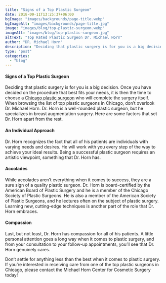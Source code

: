 ```yaml
---
title: "Signs of a Top Plastic Surgeon"
date: 2018-09-11T13:25:37+06:00
bgImage: "images/backgrounds/page-title.webp"
bgImageAlt: "images/backgrounds/page-title.jpg"
image: "images/blog/top-plastic-surgeon.webp"
imageAlt: "images/blog/top-plastic-surgeon.jpg"
altText: "Top Rated Plastic Surgeon Dr. Michael Horn"
author: "DR. Michael Horn"
description: "Deciding that plastic surgery is for you is a big decision and choosing the righ Plastic Surgeon is your top priority."
type: "post"
categories: 
  - "blog"
---
```


#### Signs of a Top Plastic Surgeon

Deciding that plastic surgery is for you is a big decision. Once you have decided on the procedure that best fits your needs, it is then the time to choose a [Chicago plastic surgeon](/about) who will complete the surgery itself. When browsing the list of top plastic surgeons in Chicago, don’t overlook Dr. Michael Horn. Dr. Horn is a well-rounded plastic surgeon, but he specializes in breast augmentation surgery. Here are some factors that set Dr. Horn apart from the rest.

#### An Individual Approach
Dr. Horn recognizes the fact that all of his patients are individuals with varying needs and desires. He will work with you every step of the way to achieve your ideal results. Being a successful plastic surgeon requires an artistic viewpoint, something that Dr. Horn has.

#### Accolades
While accolades aren’t everything when it comes to success, they are a sure sign of a quality plastic surgeon. Dr. Horn is board-certified by the American Board of Plastic Surgery and he is a member of the Chicago Society of Plastic Surgeons. He is also a member of the American Society of Plastic Surgeons, and he lectures often on the subject of plastic surgery. Learning new, cutting-edge techniques is another part of the role that Dr. Horn embraces.

#### Compassion
Last, but not least, Dr. Horn has compassion for all of his patients. A little personal attention goes a long way when it comes to plastic surgery, and from your consultation to your follow-up appointments, you’ll see that Dr. Horn genuinely cares.

Don’t settle for anything less than the best when it comes to plastic surgery. If you’re interested in receiving care from one of the top plastic surgeons in Chicago, please contact the Michael Horn Center for Cosmetic Surgery today!